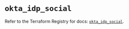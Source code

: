 # `okta_idp_social`

Refer to the Terraform Registry for docs: [`okta_idp_social`](https://registry.terraform.io/providers/okta/okta/4.8.1/docs/resources/idp_social).
